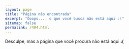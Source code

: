 ```yaml
---
layout: page
title: "Página não encontrada"
excerpt: "Ooops.... o que você busca não está aqui :("
sitemap: false
permalink: /404.html
---
```


Desculpe, mas a página que você procura não está aqui **:(**

<script type="text/javascript">
  var GOOG_FIXURL_LANG = 'pt_BR';
  var GOOG_FIXURL_SITE = '{{ site.url }}'
</script>
<script type="text/javascript"
  src="//linkhelp.clients.google.com/tbproxy/lh/wm/fixurl.js">
</script>
